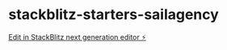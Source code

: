 # stackblitz-starters-sailagency

[Edit in StackBlitz next generation editor ⚡️](https://stackblitz.com/~/github.com/haihoangtran-dev/stackblitz-starters-sailagency)